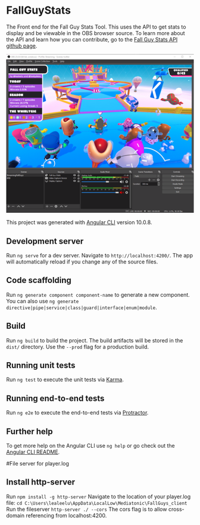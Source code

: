 # FallGuyStats
The Front end for the Fall Guy Stats Tool.
This uses the API to get stats to display and be viewable in the OBS browser source.
To learn more about the API and learn how you can contribute, go to the [Fall Guy Stats API github page](https://github.com/lealeelu/FallGuyStats-Api).

![Fall guy stats showing in obs](https://github.com/lealeelu/FallGuyStats-Api/blob/media/StatsExample.png)

This project was generated with [Angular CLI](https://github.com/angular/angular-cli) version 10.0.8.

## Development server

Run `ng serve` for a dev server. Navigate to `http://localhost:4200/`. The app will automatically reload if you change any of the source files.

## Code scaffolding

Run `ng generate component component-name` to generate a new component. You can also use `ng generate directive|pipe|service|class|guard|interface|enum|module`.

## Build

Run `ng build` to build the project. The build artifacts will be stored in the `dist/` directory. Use the `--prod` flag for a production build.

## Running unit tests

Run `ng test` to execute the unit tests via [Karma](https://karma-runner.github.io).

## Running end-to-end tests

Run `ng e2e` to execute the end-to-end tests via [Protractor](http://www.protractortest.org/).

## Further help

To get more help on the Angular CLI use `ng help` or go check out the [Angular CLI README](https://github.com/angular/angular-cli/blob/master/README.md).

#File server for player.log
## Install http-server

Run `npm install -g http-server`
Navigate to the location of your player.log file: `cd C:\Users\lealeelu\AppData\LocalLow\Mediatonic\FallGuys_client`
Run the fileserver `http-server ./ --cors`
The cors flag is to allow cross-domain referencing from localhost:4200.

